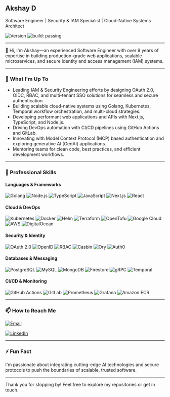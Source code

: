 ## Akshay D

Software Engineer | Security & IAM Specialist | Cloud-Native Systems Architect

![Version](https://img.shields.io/badge/version-1.0.0-blue)
![build: passing](https://img.shields.io/badge/build-passing-success)

---

👋 Hi, I'm Akshay—an experienced Software Engineer with over 9 years of expertise in building production-grade web applications, scalable microservices, and secure identity and access management (IAM) systems.

---

### 🔭 What I'm Up To

- Leading IAM & Security Engineering efforts by designing OAuth 2.0, OIDC, RBAC, and multi-tenant SSO solutions for seamless and secure authentication.
- Building scalable cloud-native systems using Golang, Kubernetes, Temporal workflow orchestration, and multi-cloud strategies.
- Developing performant web applications and APIs with Next.js, TypeScript, and Node.js.
- Driving DevOps automation with CI/CD pipelines using GitHub Actions and GitLab.
- Innovating with Model Context Protocol (MCP) based authentication and exploring generative AI (GenAI) applications.
- Mentoring teams for clean code, best practices, and efficient development workflows.

---
### 💼 Professional Skills

#### Languages & Frameworks
![Golang](https://img.shields.io/badge/Golang-00ADD8?style=for-the-badge&logo=go&logoColor=white) 
![Node.js](https://img.shields.io/badge/Node.js-339933?style=for-the-badge&logo=node.js&logoColor=white) 
![TypeScript](https://img.shields.io/badge/TypeScript-3178C6?style=for-the-badge&logo=typescript&logoColor=white) 
![JavaScript](https://img.shields.io/badge/JavaScript-F7DF1E?style=for-the-badge&logo=javascript&logoColor=black) 
![Next.js](https://img.shields.io/badge/Next.js-black?style=for-the-badge&logo=nextdotjs&logoColor=white) 
![React](https://img.shields.io/badge/React-20232A?style=for-the-badge&logo=react&logoColor=61DAFB)

#### Cloud & DevOps
![Kubernetes](https://img.shields.io/badge/Kubernetes-326CE5?style=for-the-badge&logo=kubernetes&logoColor=white) 
![Docker](https://img.shields.io/badge/Docker-2496ED?style=for-the-badge&logo=docker&logoColor=white) 
![Helm](https://img.shields.io/badge/Helm-0F1C35?style=for-the-badge&logo=helm&logoColor=white) 
![Terraform](https://img.shields.io/badge/Terraform-7B42BC?style=for-the-badge&logo=terraform&logoColor=white) 
![OpenTofu](https://img.shields.io/badge/OpenTofu-DD3E54?style=for-the-badge&logo=openstack&logoColor=white) 
![Google Cloud](https://img.shields.io/badge/GCP-4285F4?style=for-the-badge&logo=googlecloud&logoColor=white) 
![AWS](https://img.shields.io/badge/AWS-232F3E?style=for-the-badge&logo=amazonaws&logoColor=white) 
![DigitalOcean](https://img.shields.io/badge/DigitalOcean-0080FF?style=for-the-badge&logo=digitalocean&logoColor=white)

#### Security & Identity
![OAuth 2.0](https://img.shields.io/badge/OAuth%202.0-000000?style=for-the-badge&logo=oauth&logoColor=white) 
![OpenID](https://img.shields.io/badge/OIDC-0078D4?style=for-the-badge&logo=openid&logoColor=white) 
![RBAC](https://img.shields.io/badge/RBAC-0099FF?style=for-the-badge&logo=keybase&logoColor=white) 
![Casbin](https://img.shields.io/badge/Casbin-FF6600?style=for-the-badge) 
![Ory](https://img.shields.io/badge/Ory-007ACC?style=for-the-badge&logo=azuredevops&logoColor=white) 
![Auth0](https://img.shields.io/badge/Auth0-E9632F?style=for-the-badge&logo=auth0&logoColor=white)

#### Databases & Messaging
![PostgreSQL](https://img.shields.io/badge/PostgreSQL-336791?style=for-the-badge&logo=postgresql&logoColor=white) 
![MySQL](https://img.shields.io/badge/MySQL-4479A1?style=for-the-badge&logo=mysql&logoColor=white) 
![MongoDB](https://img.shields.io/badge/MongoDB-47A248?style=for-the-badge&logo=mongodb&logoColor=white) 
![Firestore](https://img.shields.io/badge/Firestore-F1483F?style=for-the-badge&logo=googlecloud&logoColor=white) 
![gRPC](https://img.shields.io/badge/gRPC-00ADD8?style=for-the-badge) 
![Temporal](https://img.shields.io/badge/Temporal-4B87C9?style=for-the-badge)

#### CI/CD & Monitoring
![GitHub Actions](https://img.shields.io/badge/GitHub_Actions-2088FF?style=for-the-badge&logo=githubactions&logoColor=white) 
![GitLab](https://img.shields.io/badge/GitLab-FCA121?style=for-the-badge&logo=gitlab&logoColor=white) 
![Prometheus](https://img.shields.io/badge/Prometheus-E6522C?style=for-the-badge&logo=prometheus&logoColor=white) 
![Grafana](https://img.shields.io/badge/Grafana-F46800?style=for-the-badge&logo=grafana&logoColor=white) 
![Amazon ECR](https://img.shields.io/badge/Amazon_ECR-FF9900?style=for-the-badge&logo=amazonaws&logoColor=white)


---

### 📫 How to Reach Me

[![Email](https://img.shields.io/badge/Email-aksh.dk@gmail.com-c14438?style=for-the-badge&logo=gmail&logoColor=white)](mailto:aksh.dk@gmail.com)

[![LinkedIn](https://img.shields.io/badge/LinkedIn-Akshay-blue?style=for-the-badge&logo=linkedin&logoColor=white)]([https://www.linkedin.com/in/YOUR_LINKEDIN_PROFILE](https://www.linkedin.com/in/akshaykomarla))

---

### ⚡ Fun Fact

I'm passionate about integrating cutting-edge AI technologies and secure protocols to push the boundaries of scalable, trusted software.

---

Thank you for stopping by! Feel free to explore my repositories or get in touch.

